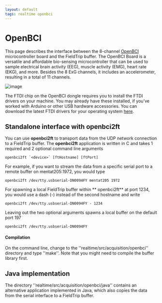 ```yaml
---
layout: default
tags: realtime openbci
---
```


# OpenBCI

This page describes the interface between the 8-channel [OpenBCI](http://www.openbci.com) microcontroller board and the FieldTrip buffer. The OpenBCI Board is a versatile and affordable bio-sensing microcontroller that can be used to sample electrical brain activity (EEG), muscle activity (EMG), heart rate (EKG), and more. Besides the 8 ExG channels, it includes an accelerometer, resulting in a total of 11 channels.

![image](/media/development/realtime/8_perspective_1024x1024.jpg@400)

The FTDI chip on the OpenBCI dongle requires you to install the FTDI drivers on your machine. You may already have these installed, if you’ve worked with Arduino or other USB hardware accessories. You can download the latest FTDI drivers for your operating system [here](http://www.ftdichip.com/Drivers/VCP.htm).
## Standalone interface with openbci2ft

You can use **openbci2ft** to transport data from the UDP network connection to a FieldTrip buffer. The **openbci2ft** application is written in C and takes 1 required and 2 optional command line arguments

    openbci2ft `<device>` [ftHostname] [ftPort]

For example, if you want to stream the data from a specific serial port to a remote buffer on mentat205:1972, you would type

    openbci2ft /dev/tty.usbserial-DN0094FY mentat205 1972
    
For spawning a local FieldTrip buffer within ** openbci2ft** at port 1234, you would use a dash (-) instead of the second hostname and write

    openbci2ft /dev/tty.usbserial-DN0094FY - 1234
    
Leaving out the two optional arguments spawns a local buffer on the default port 197

    openbci2ft /dev/tty.usbserial-DN0094FY

#### Compilation

On the command line, change to the ''realtime/src/acquisition/openbci'' directory and type ''make''. Note that you might need to compile the buffer library first.

## Java implementation

The directory ''realtime/src/acquisition/openbci/java'' contains an alternative application implemented in Java, which also copies the data from the serial interface to a FieldTrip buffer.

